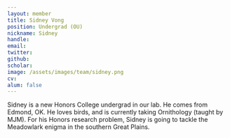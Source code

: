 ```yaml
---
layout: member
title: Sidney Vong
position: Undergrad (OU)
nickname: Sidney
handle:
email:
twitter:
github:
scholar:
image: /assets/images/team/sidney.png
cv:
alum: false
---
```


Sidney is a new Honors College undergrad in our lab. He comes from Edmond, OK. He loves birds, and is currently taking Ornithology (taught by MJM). For his Honors research problem, Sidney is going to tackle the Meadowlark enigma in the southern Great Plains.
